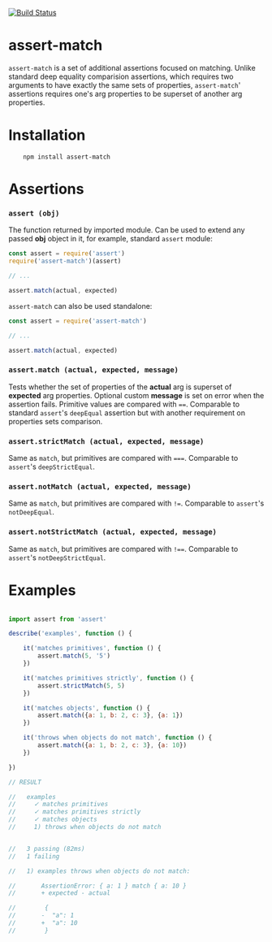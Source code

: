 [![Build Status](https://travis-ci.org/rmdm/assert-match.svg?branch=master)](https://travis-ci.org/rmdm/assert-match)

assert-match
===============

`assert-match` is a set of additional assertions focused on matching. Unlike
standard deep equality comparision assertions, which requires two arguments to
have exactly the same sets of properties, `assert-match`' assertions requires
one's arg properties to be superset of another arg properties.

Installation
============

```shell
    npm install assert-match
```

Assertions
==========

### ```assert (obj)```

The function returned by imported module. Can be used to extend any passed
**obj** object in it, for example, standard `assert` module:

```javascript
const assert = require('assert')
require('assert-match')(assert)

// ...

assert.match(actual, expected)
```

`assert-match` can also be used standalone:

```javascript
const assert = require('assert-match')

// ...

assert.match(actual, expected)
```

### ```assert.match (actual, expected, message)```

Tests whether the set of properties of the **actual** arg is superset of
**expected** arg properties. Optional custom **message** is set on error when
the assertion fails. Primitive values are compared with `==`. Comparable to
standard `assert`'s `deepEqual` assertion but with another requirement on
properties sets comparison.

### ```assert.strictMatch (actual, expected, message)```

Same as `match`, but primitives are compared with `===`. Comparable to
`assert`'s `deepStrictEqual`.

### ```assert.notMatch (actual, expected, message)```

Same as `match`, but primitives are compared with `!=`. Comparable to `assert`'s
`notDeepEqual`.

### ```assert.notStrictMatch (actual, expected, message)```

Same as `match`, but primitives are compared with `!==`. Comparable to
`assert`'s `notDeepStrictEqual`.

Examples
========

```javascript

import assert from 'assert'

describe('examples', function () {

    it('matches primitives', function () {
        assert.match(5, '5')
    })

    it('matches primitives strictly', function () {
        assert.strictMatch(5, 5)
    })

    it('matches objects', function () {
        assert.match({a: 1, b: 2, c: 3}, {a: 1})
    })

    it('throws when objects do not match', function () {
        assert.match({a: 1, b: 2, c: 3}, {a: 10})
    })

})

// RESULT

//   examples
//     ✓ matches primitives
//     ✓ matches primitives strictly
//     ✓ matches objects
//     1) throws when objects do not match


//   3 passing (82ms)
//   1 failing

//   1) examples throws when objects do not match:

//       AssertionError: { a: 1 } match { a: 10 }
//       + expected - actual

//        {
//       -  "a": 1
//       +  "a": 10
//        }

```
